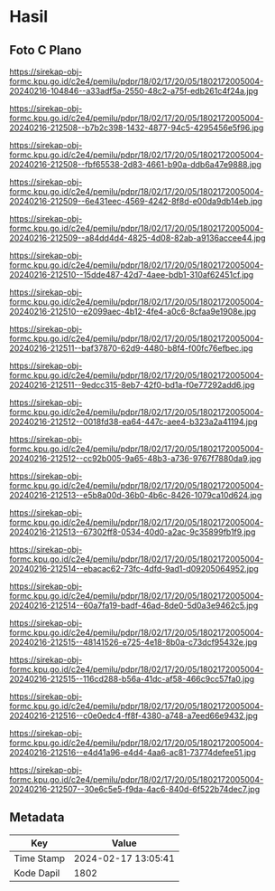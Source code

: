 # Hasil

## Foto C Plano

https://sirekap-obj-formc.kpu.go.id/c2e4/pemilu/pdpr/18/02/17/20/05/1802172005004-20240216-104846--a33adf5a-2550-48c2-a75f-edb261c4f24a.jpg

https://sirekap-obj-formc.kpu.go.id/c2e4/pemilu/pdpr/18/02/17/20/05/1802172005004-20240216-212508--b7b2c398-1432-4877-94c5-4295456e5f96.jpg

https://sirekap-obj-formc.kpu.go.id/c2e4/pemilu/pdpr/18/02/17/20/05/1802172005004-20240216-212508--fbf65538-2d83-4661-b90a-ddb6a47e9888.jpg

https://sirekap-obj-formc.kpu.go.id/c2e4/pemilu/pdpr/18/02/17/20/05/1802172005004-20240216-212509--6e431eec-4569-4242-8f8d-e00da9db14eb.jpg

https://sirekap-obj-formc.kpu.go.id/c2e4/pemilu/pdpr/18/02/17/20/05/1802172005004-20240216-212509--a84dd4d4-4825-4d08-82ab-a9136accee44.jpg

https://sirekap-obj-formc.kpu.go.id/c2e4/pemilu/pdpr/18/02/17/20/05/1802172005004-20240216-212510--15dde487-42d7-4aee-bdb1-310af62451cf.jpg

https://sirekap-obj-formc.kpu.go.id/c2e4/pemilu/pdpr/18/02/17/20/05/1802172005004-20240216-212510--e2099aec-4b12-4fe4-a0c6-8cfaa9e1908e.jpg

https://sirekap-obj-formc.kpu.go.id/c2e4/pemilu/pdpr/18/02/17/20/05/1802172005004-20240216-212511--baf37870-62d9-4480-b8f4-f00fc76efbec.jpg

https://sirekap-obj-formc.kpu.go.id/c2e4/pemilu/pdpr/18/02/17/20/05/1802172005004-20240216-212511--9edcc315-8eb7-42f0-bd1a-f0e77292add6.jpg

https://sirekap-obj-formc.kpu.go.id/c2e4/pemilu/pdpr/18/02/17/20/05/1802172005004-20240216-212512--0018fd38-ea64-447c-aee4-b323a2a41194.jpg

https://sirekap-obj-formc.kpu.go.id/c2e4/pemilu/pdpr/18/02/17/20/05/1802172005004-20240216-212512--cc92b005-9a65-48b3-a736-9767f7880da9.jpg

https://sirekap-obj-formc.kpu.go.id/c2e4/pemilu/pdpr/18/02/17/20/05/1802172005004-20240216-212513--e5b8a00d-36b0-4b6c-8426-1079ca10d624.jpg

https://sirekap-obj-formc.kpu.go.id/c2e4/pemilu/pdpr/18/02/17/20/05/1802172005004-20240216-212513--67302ff8-0534-40d0-a2ac-9c35899fb1f9.jpg

https://sirekap-obj-formc.kpu.go.id/c2e4/pemilu/pdpr/18/02/17/20/05/1802172005004-20240216-212514--ebacac62-73fc-4dfd-9ad1-d09205064952.jpg

https://sirekap-obj-formc.kpu.go.id/c2e4/pemilu/pdpr/18/02/17/20/05/1802172005004-20240216-212514--60a7fa19-badf-46ad-8de0-5d0a3e9462c5.jpg

https://sirekap-obj-formc.kpu.go.id/c2e4/pemilu/pdpr/18/02/17/20/05/1802172005004-20240216-212515--48141526-e725-4e18-8b0a-c73dcf95432e.jpg

https://sirekap-obj-formc.kpu.go.id/c2e4/pemilu/pdpr/18/02/17/20/05/1802172005004-20240216-212515--116cd288-b56a-41dc-af58-466c9cc57fa0.jpg

https://sirekap-obj-formc.kpu.go.id/c2e4/pemilu/pdpr/18/02/17/20/05/1802172005004-20240216-212516--c0e0edc4-ff8f-4380-a748-a7eed66e9432.jpg

https://sirekap-obj-formc.kpu.go.id/c2e4/pemilu/pdpr/18/02/17/20/05/1802172005004-20240216-212516--e4d41a96-e4d4-4aa6-ac81-73774defee51.jpg

https://sirekap-obj-formc.kpu.go.id/c2e4/pemilu/pdpr/18/02/17/20/05/1802172005004-20240216-212507--30e6c5e5-f9da-4ac6-840d-6f522b74dec7.jpg


## Metadata

| Key        | Value               |
| ---------- | ------------------- |
| Time Stamp | 2024-02-17 13:05:41 |
| Kode Dapil | 1802                |



